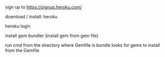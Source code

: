 sign up to https://signup.heroku.com/

download / install: heroku

heroku login

install gem bundler (install gem from gem file)

run cmd from the directory where Gemfile is bundle looks for gems to install from the Gemfile